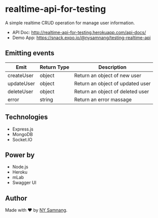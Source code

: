 # realtime-api-for-testing

A simple realtime CRUD operation for manage user information.

- API Doc: http://realtime-api-for-testing.herokuapp.com/api-docs/
- Demo App: https://snack.expo.io/@nysamnang/testing-realtime-api

## Emitting events

| Emit       | Return Type | Description                      |
| ---------- | ----------- | -------------------------------- |
| createUser | object      | Return an object of new user     |
| updateUser | object      | Return an object of updated user |
| deleteUser | object      | Return an object of deleted user |
| error      | string      | Return an error massage          |

## Technologies

- Express.js
- MongoDB
- Socket.IO

## Power by

- Node.js
- Heroku
- mLab
- Swagger UI

## Author

Made with ❤️ by [NY Samnang](https://github.com/nysamnang).
